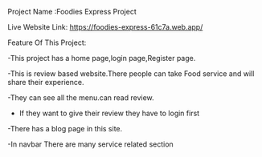 Project Name :Foodies Express Project

Live Website Link: https://foodies-express-61c7a.web.app/

Feature Of This Project:

 -This project has a home page,login page,Register page.

 -This is review based website.There people can take Food service and will share their experience.

 -They can see all the menu.can read review.

 - If they want to give their review they have to login first

 -There has a blog page in this site.

 -In navbar There are many service related section
